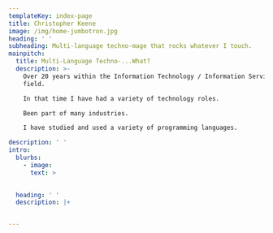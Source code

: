 ```yaml
---
templateKey: index-page
title: Christopher Keene
image: /img/home-jumbotron.jpg
heading: ' '
subheading: Multi-language techno-mage that rocks whatever I touch.
mainpitch:
  title: Multi-Language Techno-...What?
  description: >-
    Over 20 years within the Information Technology / Information Services
    field. 

    In that time I have had a variety of technology roles. 

    Been part of many industries.

    I have studied and used a variety of programming languages.

description: ' '
intro:
  blurbs:
    - image: 
      text: >
         

  heading: ' '
  description: |+


---
```


